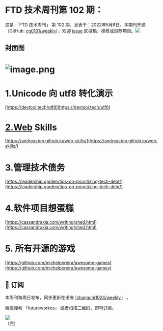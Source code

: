 # FTD 技术周刊第 102 期：
这是 「FTD 技术周刊」 第 102 期，发表于：2022年5月8日。本期刊开源（GitHub: [cg0101/weekly](https://github.com/cg0101/weekly)），欢迎 [issue](https://github.com/cg0101/weekly/issues) 区投稿，推荐或自荐项目。![](https://visitor-badge.glitch.me/badge?page_id=cg0101.weekly) <a href="https://www.linkedin.com/in/%E9%A9%B0-%E5%BC%A0-60669710a/">
        </a>
## 封面图


# ![image.png](https://cdn.nlark.com/yuque/0/2022/png/132503/1652022998599-7b3485b3-787e-4890-bc5f-08a7406656ba.png#clientId=ue41a122c-ea83-4&crop=0&crop=0&crop=1&crop=1&from=paste&height=360&id=ud8727b4e&margin=%5Bobject%20Object%5D&name=image.png&originHeight=720&originWidth=1080&originalType=binary&ratio=1&rotation=0&showTitle=false&size=931104&status=done&style=none&taskId=u9e1cc60e-a959-4ec6-a440-35bfbf7b2a8&title=&width=540)

# 1.Unicode 向 utf8 转化演示

[https://devtool.tech/utf8](https://devtool.tech/utf8)

# [2.Web](http://2.Web) Skills

[https://andreasbm.github.io/web-skills/](https://andreasbm.github.io/web-skills/)

# 3.管理技术债务

[https://leadership.garden/tips-on-prioritizing-tech-debt/](https://leadership.garden/tips-on-prioritizing-tech-debt/)

# 4.软件项目想蛋糕

[https://cassandraxia.com/writing/shed.html](https://cassandraxia.com/writing/shed.html)

# 5. 所有开源的游戏

[https://github.com/michelpereira/awesome-games](https://github.com/michelpereira/awesome-games)



## 📅 订阅
本周刊每周日发布，同步更新在语雀 [[zhangchi1024/weekly](https://www.yuque.com/zhangchi1024/weekly)」 。


微信搜索 「futureworkos」 或者扫描二维码，即可订阅。
<div align="left"> <img src="https://cdn.nlark.com/yuque/0/2021/jpeg/132503/1640750963398-e8538e9e-6b96-46f7-abff-c93b56bdd377.jpeg?x-oss-process=image%2Fwatermark%2Ctype_d3F5LW1pY3JvaGVp%2Csize_36%2Ctext_5byg6amw%2Ccolor_FFFFFF%2Cshadow_50%2Ct_80%2Cg_se%2Cx_10%2Cy_10%2Fresize%2Cw_426%2Climit_0" ></div>
    （完）